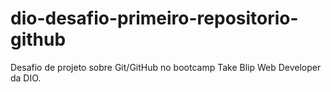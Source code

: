 # dio-desafio-primeiro-repositorio-github
Desafio de projeto sobre Git/GitHub no bootcamp Take Blip Web Developer da  DIO.
